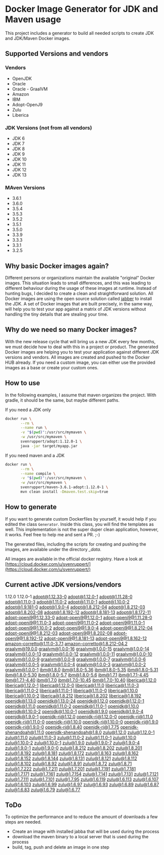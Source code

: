 # Docker Image Generator for JDK and Maven usage
This project includes a generator to build all needed scripts to create 
JDK and JDK/Maven Docker images. 

## Supported Versions and vendors
### Vendors
* OpenJDK
* Oracle
* Oracle - GraalVM
* Amazon
* IBM
* Adopt-OpenJ9
* Zulu
* Liberica

### JDK Versions (not from all vendors)
* JDK 6
* JDK 7
* JDK 8
* JDK 9
* JDK 10
* JDK 11
* JDK 12
* JDK 13


### MAven Versions
* 3.6.1
* 3.6.0
* 3.5.4
* 3.5.3
* 3.5.2
* 3.5.1
* 3.5.0
* 3.3.9
* 3.3.3
* 3.3.1
* 3.2.5


## Why basic Docker images again? 
Different persons or organizations maintain the available "original" Docker images.
This situation leads to small differences, and this was leading to different behaviour during the usage of these images at runtime. Instead of hunting bugs, I decided to create a clean and straightforward solution. All Docker images are using the open source solution called 
[jabber](https://github.com/shyiko/jabba) to install the JDK.
A set of Docker images that are built precisely, in the same way, will help you to test your app against a matrix of JDK versions 
without handling the tiny details that are stealing your time.

## Why do we need so many Docker images?
With the new release cycle that will bring us a new JDK every few months, we must decide how to deal with this in a project or product.
The generated Docker images are helping you to test your application against different JDK versions and vendors. All images are created and pushed to the Docker HUB already. 
If you need a custom image, you can either use the provided images as a base or create your custom ones.

## How to use
In the following examples, I assume that maven organizes the project.
With gradle, it should be the same, but maybe different paths.

If you need a JDK only
```bash
docker run \
       --rm \
       --name run \
       -v "$(pwd)":/usr/src/mymaven \
       -w /usr/src/mymaven \
       svenruppert/adopt:1.12.0-1 \
       java -jar target/myapp.jar
```

If you need maven and a JDK
```bash
docker run \
       --rm \
       --name compile \
       -v "$(pwd)":/usr/src/mymaven \
       -w /usr/src/mymaven \
       svenruppert/maven-3.6.1-adopt:1.12.0-1 \
       mvn clean install -Dmaven.test.skip=true
```

## How to generate
If you want to generate custom Dockerfiles by yourself, 
it would help if you edited the class ```Generator```.
Inside this class, you will find the templates as well. 
This implementation is not the super duper clean application, 
however, it works.
Feel free to help me and sent a PR. ;-)

The generated files, including the scripts 
for creating and pushing the images, 
are available under the directory *_data*.

All images are available 
in the official docker registry.
Have a look at [https://cloud.docker.com/u/svenruppert/](https://cloud.docker.com/u/svenruppert/)

## Current active JDK versions/vendors

1.12.0
1.12.0-1
adopt@1.12.33-0
adopt@1.12.0-1
adopt@1.11.28-0
adopt@1.11.0-3
adopt@1.11.0-2
adopt@1.11.0-1
adopt@1.10.0-2
adopt@1.9.181-0
adopt@1.9.0-4
adopt@1.8.212-04
adopt@1.8.212-03
adopt@1.8.202-08
adopt@1.8.192-12
adopt@1.8.181-13
adopt@1.8.172-11
adopt-openj9@1.12.33-0
adopt-openj9@1.12.0-1
adopt-openj9@1.11.28-0
adopt-openj9@1.11.0-3
adopt-openj9@1.11.0-2
adopt-openj9@1.11.0-1
adopt-openj9@1.10.0-2
adopt-openj9@1.9.0-4
adopt-openj9@1.8.212-04
adopt-openj9@1.8.212-03
adopt-openj9@1.8.202-08
adopt-openj9@1.8.192-12
adopt-openj9@1.8.181-13
adopt-openj9@1.8.162-12
amazon-corretto@1.11.0-3.7.1
amazon-corretto@1.8.212-04.2
graalvm@19.0.0
graalvm@1.0.0-16
graalvm@1.0.0-15
graalvm@1.0.0-14
graalvm@1.0.0-13
graalvm@1.0.0-12
graalvm@1.0.0-11
graalvm@1.0.0-10
graalvm@1.0.0-9
graalvm@1.0.0-8
graalvm@1.0.0-7
graalvm@1.0.0-6
graalvm@1.0.0-5
graalvm@1.0.0-4
graalvm@1.0.0-3
graalvm@1.0.0-2
graalvm@1.0.0-1
ibm@1.8.0
ibm@1.8.0-5.36
ibm@1.8.0-5.35
ibm@1.8.0-5.31
ibm@1.8.0-5.30
ibm@1.8.0-5.7
ibm@1.8.0-5.6
ibm@1.7.1
ibm@1.7.1-4.45
ibm@1.7.1-4.40
ibm@1.7.0
ibm@1.7.0-10.45
ibm@1.7.0-10.40
liberica@1.12.0
liberica@1.12.0-1
liberica@1.12.0-0
liberica@1.11.0
liberica@1.11.0-3
liberica@1.11.0-2
liberica@1.11.0-1
liberica@1.11.0-0
liberica@1.10.0
liberica@1.10.0-2
liberica@1.8.212
liberica@1.8.202
liberica@1.8.192
openjdk@1.13.0
openjdk@1.13.0-24
openjdk@1.12.0
openjdk@1.12.0-1
openjdk@1.11.0
openjdk@1.11.0-2
openjdk@1.11.0-1
openjdk@1.10.0
openjdk@1.10.0-2
openjdk@1.10.0-1
openjdk@1.9.0
openjdk@1.9.0-4
openjdk@1.9.0-1
openjdk-ri@1.12.0
openjdk-ri@1.12.0-0
openjdk-ri@1.11.0
openjdk-ri@1.11.0-0
openjdk-ri@1.10.0
openjdk-ri@1.10.0-0
openjdk-ri@1.9.0
openjdk-ri@1.9.0-0
openjdk-ri@1.8.40
openjdk-ri@1.7.75
openjdk-shenandoah@1.11.0
openjdk-shenandoah@1.8.0
zulu@1.12.0
zulu@1.12.0-1
zulu@1.11.0
zulu@1.11.0-3
zulu@1.11.0-2
zulu@1.11.0-1
zulu@1.10.0
zulu@1.10.0-2
zulu@1.10.0-1
zulu@1.9.0
zulu@1.9.0-7
zulu@1.9.0-4
zulu@1.9.0-1
zulu@1.9.0-0
zulu@1.8.212
zulu@1.8.202
zulu@1.8.201
zulu@1.8.192
zulu@1.8.181
zulu@1.8.172
zulu@1.8.163
zulu@1.8.162
zulu@1.8.152
zulu@1.8.144
zulu@1.8.131
zulu@1.8.121
zulu@1.8.112
zulu@1.8.102
zulu@1.8.92
zulu@1.8.91
zulu@1.8.72
zulu@1.8.71
zulu@1.7.222
zulu@1.7.211
zulu@1.7.201
zulu@1.7.191
zulu@1.7.181
zulu@1.7.171
zulu@1.7.161
zulu@1.7.154
zulu@1.7.141
zulu@1.7.131
zulu@1.7.121
zulu@1.7.111
zulu@1.7.101
zulu@1.7.95
zulu@1.6.119
zulu@1.6.113
zulu@1.6.107
zulu@1.6.103
zulu@1.6.99
zulu@1.6.97
zulu@1.6.93
zulu@1.6.89
zulu@1.6.87
zulu@1.6.83
zulu@1.6.79
zulu@1.6.77


## ToDo 
To optimize the performance and to reduce the amount of downloads
a few steps are needed.

* Create an image with installed jabba that will be used during the process
* download the maven binary to a local server that is used during the process
* build, tag, push and delete an image in one step

